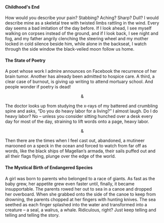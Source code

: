 #### Childhood's End

How would you describe your pain? Stabbing? Aching? Sharp? Dull? I would describe mine as a skeletal tree with twisted limbs rattling in the wind. Every day seems a bad imitation of the day before. If I look ahead, I see myself walking on corpses instead of the ground, and if I look back, I see night and fog, and my father angrily clenching the steering wheel and my mother locked in cold silence beside him, while alone in the backseat, I watch through the side window the black-veiled moon follow us home.
<br />

#### The State of Poetry

A poet whose work I admire announces on Facebook the recurrence of her brain tumor. Another has already been admitted to hospice care. A third, a clear case of burnout, is giving up writing to attend mortuary school. And people wonder if poetry is dead!

<p align="center">&</p>

The doctor looks up from studying the x-rays of my battered and crumbling spine and asks, “Do you do heavy labor for a living?” I almost laugh. Do I do heavy labor? No – unless you consider sitting hunched over a desk every day for most of the day, straining to lift words onto a page, heavy labor.

<p align="center">&</p>

Then there are the times when I feel cast out, abandoned, a mutineer marooned on a speck in the ocean and forced to watch from far off as words, like the black ships of Magellan’s armada, their sails puffed out and all their flags flying, plunge over the edge of the world.
<br />

#### The Mystical Birth of Endangered Species

A girl was born to parents who belonged to a race of giants. As fast as the baby grew, her appetite grew even faster until, finally, it became insupportable. The parents rowed her out to sea in a canoe and dropped her overboard. When she grabbed onto the side of the canoe to keep from drowning, the parents chopped at her fingers with hunting knives. The sea seethed as each finger splashed into the water and transformed into a creature – a seal, a walrus, a whale. Ridiculous, right? Just keep telling and telling and telling the story.
